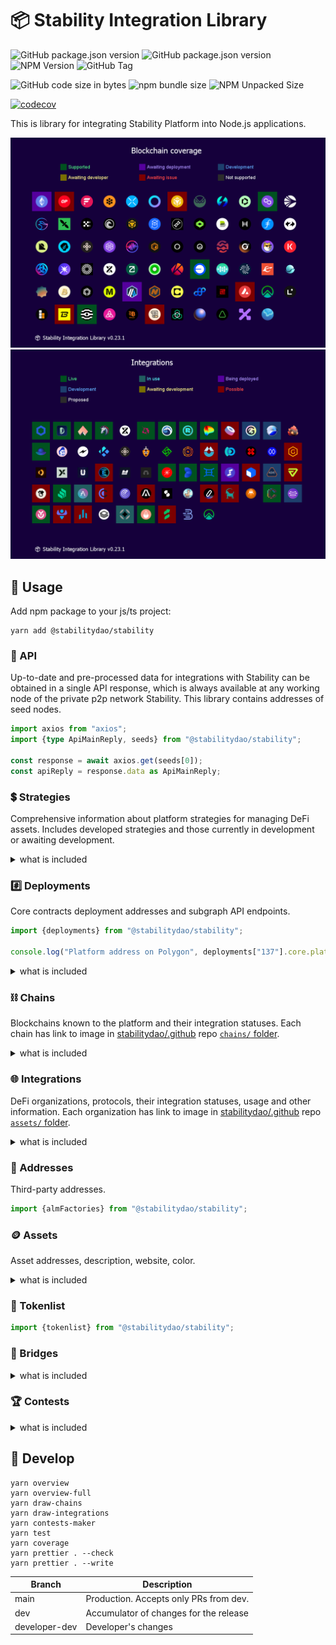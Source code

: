 # 📦 Stability Integration Library

![GitHub package.json version](https://img.shields.io/github/package-json/v/stabilitydao/stability/main)
![GitHub package.json version](https://img.shields.io/github/package-json/v/stabilitydao/stability/dev)
![NPM Version](https://img.shields.io/npm/v/%40stabilitydao%2Fstability?label=NPM%20version)
![GitHub Tag](https://img.shields.io/github/v/tag/stabilitydao/stability)

![GitHub code size in bytes](https://img.shields.io/github/languages/code-size/stabilitydao/stability?label=code%20size)
![npm bundle size](https://img.shields.io/bundlephobia/min/%40stabilitydao%2Fstability?label=NPM%20bundle%20size)
![NPM Unpacked Size](https://img.shields.io/npm/unpacked-size/%40stabilitydao%2Fstability?label=NPM%20unpacked%20size)

[![codecov](https://codecov.io/github/stabilitydao/stability/graph/badge.svg?token=V0JV1WOGMM)](https://codecov.io/github/stabilitydao/stability)

This is library for integrating Stability Platform into Node.js applications.

![](chains.png)
![](integrations.png)

## 🔌 Usage

Add npm package to your js/ts project:

```shell
yarn add @stabilitydao/stability
```

### 📡 API

Up-to-date and pre-processed data for integrations with Stability can be obtained in a single API response, which is
always available at any working node of the private p2p network Stability. This library contains addresses of seed
nodes.

```typescript
import axios from "axios";
import {type ApiMainReply, seeds} from "@stabilitydao/stability";

const response = await axios.get(seeds[0]);
const apiReply = response.data as ApiMainReply;
```

### 💲 Strategies

Comprehensive information about platform strategies for managing DeFi assets. Includes developed strategies and those
currently in development or awaiting development.

<details>
<summary>what is included</summary>

#### Types

- `Strategy`

#### Enums

- `const enum StrategyShortId`
- `enum StrategyState`
- `enum BaseStrategy`

#### Constants

- `strategies: {[shortId in StrategyShortId]:Strategy}`
- `strategyStateDescription: {[state in StrategyState]: string}`
- `baseStrategyContracts: {[baseStrategy in BaseStrategy]: string}`

#### Methods

- `getMerklStrategies()`
- `getStrategyShortId(id: string): StrategyShortId|undefined`
- `getStrategiesTotals(): {[state in StrategyState]: number}`
- `getStrategyProtocols(shortId: StrategyShortId): DeFiProtocol[]`
- `getChainStrategies(chainName: ChainName): Strategy[]`

</details>

### #️⃣ Deployments

Core contracts deployment addresses and subgraph API endpoints.

```typescript
import {deployments} from "@stabilitydao/stability";

console.log("Platform address on Polygon", deployments["137"].core.platform);
```

<details>
<summary>what is included</summary>

#### Types

- `Deployment`

#### Constants

- `deployments: {[chainId:string]:Deployment}`

</details>

### ⛓️ Chains

Blockchains known to the platform and their integration statuses. Each chain has link to image
in [stabilitydao/.github](https://github.com/stabilitydao/.github)
repo [`chains/` folder](https://github.com/stabilitydao/.github/tree/main/chains).

<details>
<summary>what is included</summary>

#### Types

- `Chain`
- `ChainStatusInfo`

#### Enums

- `const enum ChainName`
- `const enum ChainStatus`

#### Constants

- `chains: { [chainId: string]: Chain }`
- `chainStatusInfo: {[status in ChainStatus]: ChainStatusInfo}`

#### Methods

- `getSupportedChainNames(): ChainName[]`
- `getChainsTotals(): {[status in ChainStatus]: number}`
- `getChainByName(chainName: ChainName): Chain`

</details>

### 🌐 Integrations

DeFi organizations, protocols, their integration statuses, usage and other information. Each organization has link to
image in [stabilitydao/.github](https://github.com/stabilitydao/.github)
repo [`assets/` folder](https://github.com/stabilitydao/.github/tree/main/assets).

<details>
<summary>what is included</summary>

#### Types

- `DeFiOrganization`
- `DeFiProtocol`

#### Enums

- `const enum IntegrationStatus`
- `enum DefiCategory`

#### Constants

- `integrations: { [org: string]: DeFiOrganization }`

#### Methods

- `getIntegrationStatus(p: DeFiProtocol): IntegrationStatus`
- `getChainProtocols(chainId: string): DeFiProtocol[]`

</details>

### 📌 Addresses

Third-party addresses.

```typescript
import {almFactories} from "@stabilitydao/stability";
```

### 🪙 Assets

Asset addresses, description, website, color.

<details>
<summary>what is included</summary>

#### Types

- `Asset`

#### Constants

- `assets: Asset[]`

#### Methods

- `getAsset(chainId: string, tokenAddress: 0x${string}): Asset|undefined`

</details>

### 📜 Tokenlist

```typescript
import {tokenlist} from "@stabilitydao/stability";
```

### 🌉 Bridges

<details>
<summary>what is included</summary>

#### Types

- `Bridge`

#### Enums

- `const enum BridgeName`

#### Constants

- `bridges: Bridge[]`

#### Methods

- `getChainBridges(chainName: ChainName): Bridge[]`

</details>

### 🏆 Contests

<details>
<summary>what is included</summary>

#### Types

- `YieldContest`
- `Reward`

#### Constants

- `contests: { [contestId: string]: YieldContest }`

#### Enums

- `enum RewardType`

</details>

## 👷 Develop

```shell
yarn overview
yarn overview-full
yarn draw-chains
yarn draw-integrations
yarn contests-maker
yarn test
yarn coverage
yarn prettier . --check
yarn prettier . --write
```

| Branch        | Description                            |
|---------------|----------------------------------------|
| main          | Production. Accepts only PRs from dev. |
| dev           | Accumulator of changes for the release |
| developer-dev | Developer's changes                    |
